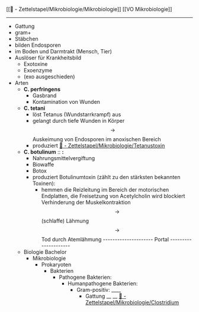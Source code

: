 [[📄 - Zettelstapel/Mikrobiologie/Mikrobiologie]] [[VO Mikrobiologie]] 

---

- Gattung
- gram+
- Stäbchen
- bilden Endosporen
- im Boden und Darmtrakt (Mensch, Tier)
- Auslöser für Krankheitsbild
	- Exotoxine
	- Exoenzyme
	- (exo ausgeschieden)
- Arten
	-  __C. perfringens__ 
		- Gasbrand
		- Kontamination von Wunden
	-  __C. tetani__ 
		- löst Tetanus (Wundstarrkrampf) aus
		- gelangt durch tiefe Wunden in Körper $$ \rightarrow $$ Auskeimung von Endosporen im anoxischen Bereich
		- produziert [📄 - Zettelstapel/Mikrobiologie/Tetanustoxin](%F0%9F%93%84%20-%20Zettelstapel/Mikrobiologie/Tetanustoxin.md)
	-  __C. botulinum__ ::  __:__ 
		- Nahrungsmittelvergiftung
		- Biowaffe
		- Botox
		- produziert Botulinumtoxin (zählt zu den stärksten bekannten Toxinen):
			- hemmen die Reizleitung im Bereich der motorischen Endplatten, die Freisetzung von Acetylcholin wird blockiert Verhinderung der Muskelkontraktion$$ \rightarrow $$ (schlaffe) Lähmung$$ \rightarrow  $$ Tod durch Atemlähmung
--------------------- Portal ---------------------
	- Biologie Bachelor
		- Mikrobiologie
			- Prokaryoten
				- Bakterien
					- Pathogene Bakterien:
						- Humanpathogene Bakterien:
							- Gram-positiv: ____ 
								- Gattung __ __ [📄 - Zettelstapel/Mikrobiologie/Clostridium](%F0%9F%93%84%20-%20Zettelstapel/Mikrobiologie/Clostridium.md)
